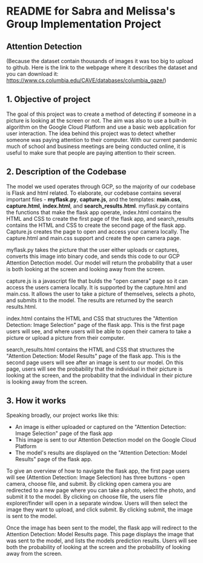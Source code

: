 # README for Sabra and Melissa's Group Implementation Project

## Attention Detection
(Because the dataset contain thousands of images it was too big to upload to github. Here is the link to the webpage where it describes the dataset and you can download it: https://www.cs.columbia.edu/CAVE/databases/columbia_gaze/)

## 1. Objective of project
The goal of this project was to create a method of detecting if someone in a picture is looking at the screen or not. The aim was also to use a built-in algorithm on the Google Cloud Platform and use a basic web application for user interaction. 
The idea behind this project was to detect whether someone was paying attention to their computer. With our current pandemic much of school and business meetings are being conducted online, it is useful to make sure that people are paying attention to their screen.

## 2. Description of the Codebase
The model we used operates through GCP, so the majority of our codebase is Flask and html related. To elaborate, our codebase contains several important files - **myflask.py**, **capture.js**, and the templates: **main.css**, **capture.html**, **index.html**, and **search_results.html**. 
myflask.py contains the functions that make the flask app operate, index.html contains the HTML and CSS to create the first page of the flask app, and search_results contains the HTML and CSS to create the second page of the flask app. Capture.js creates the page to open and access your camera locally. The capture.html and main.css support and create the open camera page.

myflask.py takes the picture that the user either uploads or captures, converts this image into binary code, and sends this code to our GCP Attention Detection model. Our model will return the probability that a user is both looking at the screen and looking away from the screen. 

capture.js is a javascript file that bulds the "open camera" page so it can access the users camera locally. It is supported by the capture.html and main.css. It allows the user to take a picture of themselves, selects a photo, and submits it to the model. The results are returned by the search results.html.

index.html contains the HTML and CSS that structures the "Attention Detection: Image Selection" page of the flask app. This is the first page users will see, and where users will be able to open their camera to take a picture or upload a picture from their computer.

search_results.html contains the HTML and CSS that structures the "Attention Detection: Model Results" page of the flask app. This is the second page users will see after an image is sent to our model. On this page, users will see the probability that the individual in their picture is looking at the screen, and the probability that the individual in their picture is looking away from the screen. 

## 3. How it works
Speaking broadly, our project works like this:

* An image is either uploaded or captured on the "Attention Detection: Image Selection" page of the flask app
* This image is sent to our Attention Detection model on the Google Cloud Platform
* The model's results are displayed on the "Attention Detection: Model Results" page of the flask app.

To give an overview of how to navigate the flask app, the first page users will see (Attention Detection: Image Selection) has three buttons - open camera, choose file, and submit. By clicking open camera you are redirected to a new page where you can take a photo, select the photo, and submit it to the model.
By clicking on choose file, the users file explorer/finder will open in a separate window. Users will then select the image they want to upload, and click submit. By clicking submit, the image is sent to the model. 

Once the image has been sent to the model, the flask app will redirect to the Attention Detection: Model Results page. This page displays the image that was sent to the model, and lists the models prediction results. Users will see both the probability of looking at the screen and the probability of looking away from the screen.
